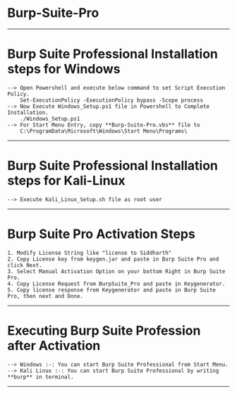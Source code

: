 # Burp-Suite-Pro



--------------------------------------------------------------------------------------------
# Burp Suite Professional Installation steps for Windows
	--> Open Powershell and execute below command to set Script Execution Policy.
		Set-ExecutionPolicy -ExecutionPolicy bypass -Scope process
	--> Now Execute Windows_Setup.ps1 file in Powershell to Complete Installation.
		./Windows_Setup.ps1
	--> For Start Menu Entry, copy **Burp-Suite-Pro.vbs** file to 
		C:\ProgramData\Microsoft\Windows\Start Menu\Programs\

-----------------------------------------------------------------------------------------------------------------
# Burp Suite Professional Installation steps for Kali-Linux 
	--> Execute Kali_Linux_Setup.sh file as root user

-----------------------------------------------------------------------------------------------------------------
# Burp Suite Pro Activation Steps 
	1. Modify License String like "license to Siddharth"
	2. Copy License key from keygen.jar and paste in Burp Suite Pro and click Next.
	3. Select Manual Activation Option on your bottom Right in Burp Suite Pro.
	4. Copy License Request from BurpSuite_Pro and paste in Keygenerator.
	5. Copy license response from Keygenerator and paste in Burp Suite Pro, then next and Done.
	
-----------------------------------------------------------------------------------------------------------------
# Executing Burp Suite Profession after Activation
	--> Windows :-: You can start Burp Suite Professional from Start Menu.
	--> Kali Linux :-: You can start Burp Suite Professional by writing **burp** in terminal.

-----------------------------------------------------------------------------------------------------------------

